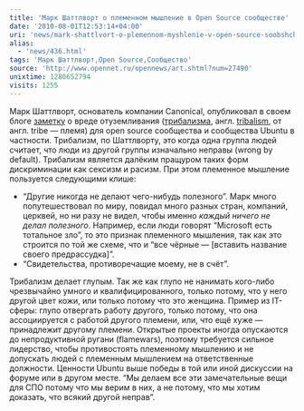 ```yaml
---
title: 'Марк Шаттлворт о племенном мышление в Open Source сообществе'
date: '2010-08-01T12:53:14+04:00'
uri: 'news/mark-shattlvort-o-plemennom-myshlenie-v-open-source-soobshchestve'
alias: 
  - 'news/436.html'
tags: 'Марк Шаттлворт,Open Source,Сообщество'
source: 'http://www.opennet.ru/opennews/art.shtml?num=27490'
unixtime: 1280652794
visits: 1255
---
```

Марк Шаттлворт, основатель компании Canonical, опубликовал в своем блоге [заметку](http://www.markshuttleworth.com/archives/439) о вреде отуземливания ([трибализма](http://ru.wikipedia.org/wiki/%D0%A2%D1%80%D0%B8%D0%B1%D0%B0%D0%BB%D0%B8%D0%B7%D0%BC),  англ. [tribalism](http://en.wikipedia.org/wiki/Tribalism),  от англ. tribe — племя) для open source сообщества и сообщества Ubuntu в частности. Трибализм, по Шаттлворту, это когда одна группа людей  считает, что люди из другой группы изначально неправы (wrong by default). Трибализм является далёким пращуром таких форм дискриминации как сексизм и расизм. При этом племенное мышление пользуется следующими клише:

*   “Другие никогда не делают чего-нибудь полезного”. Марк много попутешествовал по миру, повидал много разных стран, компаний,  церквей, но ни разу не видел, чтобы именно *каждый ничего не делал полезного*.  Например, если люди говорят “Microsoft есть тотальное зло”, то это признак племенного мышления, так как это строится по той же схеме, что и “все чёрные — \[вставить название своего предрассудка\]”.
*   “Свидетельства, противоречащие моему, не в счёт”.

Трибализм делает глупым. Так же как глупо не нанимать кого-либо чрезвычайно умного и квалифицированного, только потому, что у него другой цвет кожи, или только потому что это женщина. Пример из IT-сферы:  глупо отвергать работу другого, только потому, что она ассоциируется с работой другого племени, или, что ещё хуже — принадлежит другому племени. Открытые проекты иногда опускаются до непродуктивной ругани (flamewars), поэтому требуется сильное лидерство, чтобы противостоять племенному мышлению и не допускать людей с племенным мышлением на  ответственные должности. Ценности Ubuntu выше победы в той или иной  дискуссии на форуме или в другом месте. “Мы делаем все эти замечательные вещи для СПО потому что мы верим в них, а не потому, что мы хотим доказать, что всякий другой неправ”.
